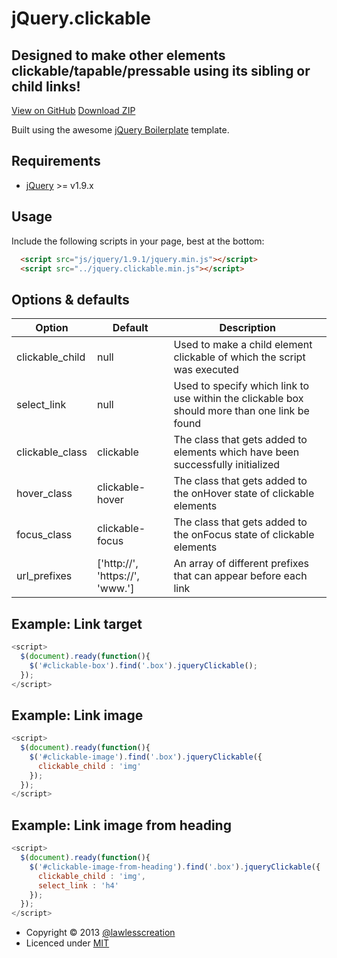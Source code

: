 # jQuery.clickable
## Designed to make other elements clickable/tapable/pressable using its sibling or child links!

[View on GitHub](https://github.com/lawlesscreation/jquery.clickable)
[Download ZIP](https://github.com/lawlesscreation/jquery.clickable/archive/master.zip)

Built using the awesome [jQuery Boilerplate](https://github.com/jquery-boilerplate/boilerplate/) template.

## Requirements
 - [jQuery](http://jquery.com) >= v1.9.x

## Usage
Include the following scripts in your page, best at the bottom:
```html
  <script src="js/jquery/1.9.1/jquery.min.js"></script>
  <script src="../jquery.clickable.min.js"></script>
```

## Options &amp; defaults
<table>
  <thead>
    <tr>
      <th>Option</th>
      <th>Default</th>
      <th>Description</th>
    </tr>
  </thead>
  <tbody>
    <tr>
      <td>clickable_child</td>
      <td>null</td>
      <td>Used to make a child element clickable of which the script was executed</td>
    </tr>
    <tr>
      <td>select_link</td>
      <td>null</td>
      <td>Used to specify which link to use within the clickable box should more than one link be found</td>
    </tr>
    <tr>
      <td>clickable_class</td>
      <td>clickable</td>
      <td>The class that gets added to elements which have been successfully initialized</td>
    </tr>
    <tr>
      <td>hover_class</td>
      <td>clickable-hover</td>
      <td>The class that gets added to the onHover state of clickable elements</td>
    </tr>
    <tr>
      <td>focus_class</td>
      <td>clickable-focus</td>
      <td>The class that gets added to the onFocus state of clickable elements</td>
    </tr>
    <tr>
      <td>url_prefixes</td>
      <td>['http://', 'https://', 'www.']</td>
      <td>An array of different prefixes that can appear before each link</td>
    </tr>
  </tbody>
</table>

## Example: Link target
```javascript 
<script>
  $(document).ready(function(){
    $('#clickable-box').find('.box').jqueryClickable();
  });
</script>
```

## Example: Link image
```javascript 
<script>
  $(document).ready(function(){
    $('#clickable-image').find('.box').jqueryClickable({
      clickable_child : 'img'
    });
  });
</script>
```

## Example: Link image from heading
```javascript 
<script>
  $(document).ready(function(){
    $('#clickable-image-from-heading').find('.box').jqueryClickable({
      clickable_child : 'img',
      select_link : 'h4'
    });
  });
</script>
```

 - Copyright &copy; 2013 [@lawlesscreation](http://twitter.com/lawlesscreation)
 - Licenced under [MIT](http://opensource.org/licenses/mit-license.php)
